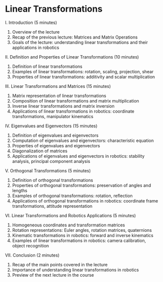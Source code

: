 # Linear Transformations

I. Introduction (5 minutes)

1. Overview of the lecture
1. Recap of the previous lecture: Matrices and Matrix Operations
1. Goals of the lecture: understanding linear transformations and their applications in robotics

II. Definition and Properties of Linear Transformations (10 minutes)

1. Definition of linear transformations
1. Examples of linear transformations: rotation, scaling, projection, shear
1. Properties of linear transformations: additivity and scalar multiplication

III. Linear Transformations and Matrices (15 minutes)

1. Matrix representation of linear transformations
1. Composition of linear transformations and matrix multiplication
1. Inverse linear transformations and matrix inversion
1. Applications of linear transformations in robotics: coordinate transformations, manipulator kinematics

IV. Eigenvalues and Eigenvectors (15 minutes)

1. Definition of eigenvalues and eigenvectors
1. Computation of eigenvalues and eigenvectors: characteristic equation
1. Properties of eigenvalues and eigenvectors
1. Diagonalization of matrices
1. Applications of eigenvalues and eigenvectors in robotics: stability analysis, principal component analysis

V. Orthogonal Transformations (5 minutes)

1. Definition of orthogonal transformations
1. Properties of orthogonal transformations: preservation of angles and lengths
1. Examples of orthogonal transformations: rotation, reflection
1. Applications of orthogonal transformations in robotics: coordinate frame transformations, attitude representation

VI. Linear Transformations and Robotics Applications (5 minutes)

1. Homogeneous coordinates and transformation matrices
1. Rotation representations: Euler angles, rotation matrices, quaternions
1. Kinematic transformations in robotics: forward and inverse kinematics
1. Examples of linear transformations in robotics: camera calibration, object recognition

VII. Conclusion (2 minutes)

1. Recap of the main points covered in the lecture
1. Importance of understanding linear transformations in robotics
1. Preview of the next lecture in the course

